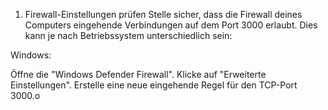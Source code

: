 1. Firewall-Einstellungen prüfen
Stelle sicher, dass die Firewall deines Computers eingehende Verbindungen auf dem Port 3000 erlaubt. Dies kann je nach Betriebssystem unterschiedlich sein:

Windows:

Öffne die "Windows Defender Firewall".
Klicke auf "Erweiterte Einstellungen".
Erstelle eine neue eingehende Regel für den TCP-Port 3000.o